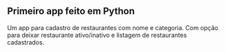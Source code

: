 ## Primeiro app feito em Python ##
Um app para cadastro de restaurantes com nome e categoria. Com opção para deixar restaurante ativo/inativo e listagem de restaurantes cadastrados.
